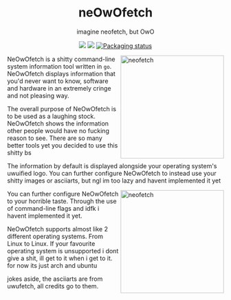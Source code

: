 <h1 align="center">neOwOfetch</h1> <p align="center">imagine neofetch, but OwO
<p align="center">
<a href="./LICENSE.md"><img src="https://cdn.discordapp.com/attachments/832652653292027904/1022794924078415932/idfk.png"></a>
<a href="https://github.com/dylanaraps/neofetch/releases"><img src="https://cdn.discordapp.com/attachments/832652653292027904/1022794924439113808/neoowowoowow.png"></a>
<a href="https://repology.org/metapackage/neofetch"><img src="https://cdn.discordapp.com/attachments/832652653292027904/1022794924783050782/bruh.png" alt="Packaging status"></a>
</p>

<img src="https://cdn.discordapp.com/attachments/917977729322872853/1022796282198237254/2022-09-23_12-36.png" alt="neofetch" align="right" height="240px">

NeOwOfetch is a shitty command-line system information tool written in `go`. NeOwOfetch displays information that you'd never want to know, software and hardware in an extremely cringe and not pleasing way.

The overall purpose of NeOwOfetch is to be used as a laughing stock. NeOwOfetch shows the information other people would have no fucking reason to see. There are so many better tools yet you decided to use this shitty bs

The information by default is displayed alongside your operating system's uwuified logo. You can further configure NeOwOfetch to instead use your shitty images or asciiarts, but ngl im too lazy and havent implemented it yet

<img src="https://cdn.discordapp.com/attachments/917977729322872853/1022797099248656445/2022-09-23_12-40.png" alt="neofetch" align="right" height="240px">

You can further configure NeOwOfetch to your horrible taste. Through the use of command-line flags and idfk i havent implemented it yet.

NeOwOfetch supports almost like 2 different operating systems. From Linux to Linux. If your favourite operating system is unsupported i dont give a shit, ill get to it when i get to it. for now its just arch and ubuntu  



jokes aside, the asciiarts are from uwufetch, all credits go to them.